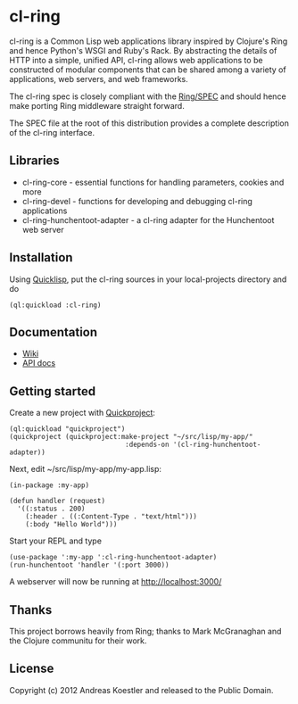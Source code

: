 # cl-ring

cl-ring is a Common Lisp web applications library inspired by Clojure's Ring and hence Python's WSGI and Ruby's Rack. By abstracting the details of HTTP into a simple, unified API, cl-ring allows web applications to be constructed of modular components that can be shared among a variety of applications, web servers, and web frameworks.

The cl-ring spec is closely compliant with the [Ring/SPEC][1] and should hence make porting Ring middleware straight forward.

The SPEC file at the root of this distribution provides a complete description of the cl-ring interface.

[1]: https://github.com/ring-clojure/ring/blob/master/SPEC

## Libraries

* cl-ring-core - essential functions for handling parameters, cookies and more
* cl-ring-devel - functions for developing and debugging cl-ring applications
* cl-ring-hunchentoot-adapter - a cl-ring adapter for the Hunchentoot web server 

## Installation

Using [Quicklisp](https://www.quicklisp.org/), put the cl-ring sources in your local-projects directory and do
```common-lisp
(ql:quickload :cl-ring)
```

## Documentation

* [Wiki](https://github.com/ring-clojure/ring/wiki)
* [API docs](http://ring-clojure.github.com/ring)

## Getting started

Create a new project with [Quickproject](https://github.com/xach/quickproject):

```common-lisp
(ql:quickload "quickproject")
(quickproject (quickproject:make-project "~/src/lisp/my-app/"
                             :depends-on '(cl-ring-hunchentoot-adapter))
```

Next, edit ~/src/lisp/my-app/my-app.lisp:

```common-lisp
(in-package :my-app)

(defun handler (request)
  '((:status . 200)
    (:header . ((:Content-Type . "text/html")))
    (:body "Hello World")))
```

Start your REPL and type

```common-lisp
(use-package ':my-app ':cl-ring-hunchentoot-adapter)
(run-hunchentoot 'handler '(:port 3000))
```

A webserver will now be running at <http://localhost:3000/>

## Thanks

This project borrows heavily from Ring;
thanks to Mark McGranaghan and the Clojure communitu for their work.

## License

Copyright (c) 2012 Andreas Koestler and released to the Public Domain.
